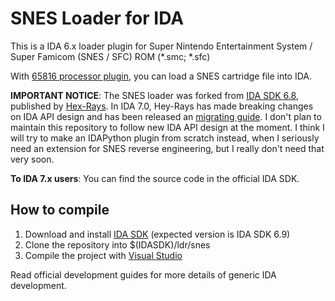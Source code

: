 SNES Loader for IDA
===================

This is a IDA 6.x loader plugin for Super Nintendo Entertainment System / Super Famicom (SNES / SFC) ROM (*.smc; *.sfc)

With [65816 processor plugin](https://github.com/gocha/ida-65816-module), you can load a SNES cartridge file into IDA.

**IMPORTANT NOTICE**:
The SNES loader was forked from [IDA SDK 6.8](https://www.hex-rays.com/products/ida/support/download.shtml),
published by [Hex-Rays](https://www.hex-rays.com/). In IDA 7.0, Hey-Rays has made breaking changes on IDA API design and has been released an [migrating guide](https://www.hex-rays.com/products/ida/7.0/docs/api70_porting_guide.shtml). I don't plan to maintain this repository to follow new IDA API design at the moment. I think I will try to make an IDAPython plugin from scratch instead, when I seriously need an extension for SNES reverse engineering, but I really don't need that very soon.

**To IDA 7.x users**: You can find the source code in the official IDA SDK.

How to compile
--------------

1. Download and install [IDA SDK](https://www.hex-rays.com/products/ida/support/download.shtml) (expected version is IDA SDK 6.9)
2. Clone the repository into $(IDASDK)/ldr/snes
3. Compile the project with [Visual Studio](https://www.visualstudio.com/downloads/download-visual-studio-vs.aspx)

Read official development guides for more details of generic IDA development.
